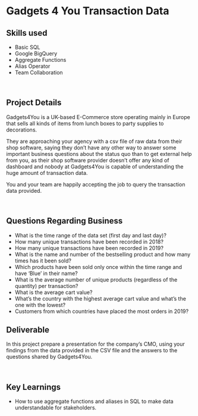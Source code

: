 # Gadgets 4 You Transaction Data

## Skills used
 - Basic SQL
 - Google BigQuery
 - Aggregate Functions
 - Alias Operator
 - Team Collaboration

$~~~~~~~~~~$

## Project Details

Gadgets4You is a UK-based E-Commerce store operating mainly in Europe that sells all kinds of items from lunch boxes to party supplies to decorations.

They are approaching your agency with a csv file of raw data from their shop software, saying they don’t have any other way to answer some important business questions about the status quo than to get external help from you, as their shop software provider doesn’t offer any kind of dashboard and nobody at Gadgets4You is capable of understanding the huge amount of transaction data.

You and your team are happily accepting the job to query the transaction data provided. 

$~~~~~~~~~~$

## Questions Regarding Business 

-  What is the time range of the data set (first day and last day)?
-  How many unique transactions have been recorded in 2018?
-  How many unique transactions have been recorded in 2019?
-  What is the name and number of the bestselling product and how many times has it been sold?
-  Which products have been sold only once within the time range and have ‘Blue’ in their name?
-  What is the average number of unique products (regardless of the quantity) per transaction?
-  What is the average cart value?
-  What’s the country with the highest average cart value and what’s the one with the lowest?
-  Customers from which countries have placed the most orders in 2019?

## Deliverable

In this project prepare a presentation for the company’s CMO, using your findings from the data provided in the CSV file and the answers to the questions shared by Gadgets4You.

$~~~~~~~~~~$

## Key Learnings

- How to use aggregate functions and aliases in SQL to make data understandable for stakeholders. 
 
   

